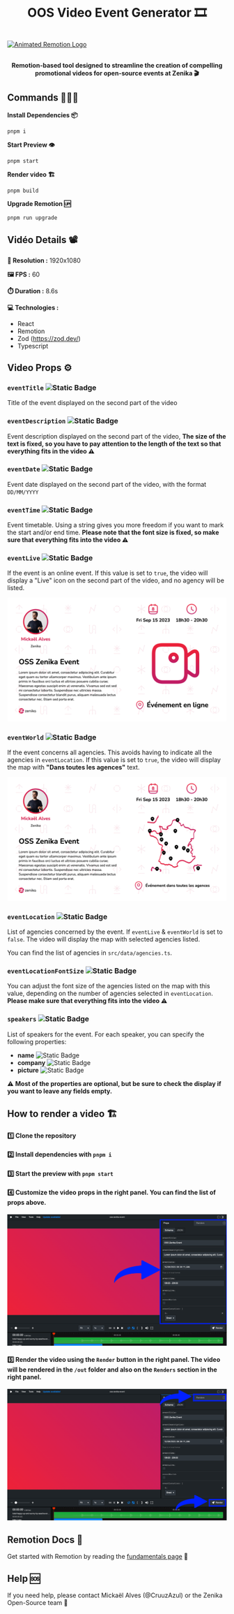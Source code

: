 <h1 align="center">OOS Video Event Generator 🎞️</h1>
<br/>
<a href="https://github.com/remotion-dev/logo">
    <img alt="Animated Remotion Logo" src="public/content/OSS-Zenika-Event.gif">
</a>
<br/><br/>
<p align="center" >
    <strong>Remotion-based tool designed to streamline the creation of compelling promotional videos for open-source events at Zenika 🎬</strong>
</p>

## Commands 👨🏼‍💻

**Install Dependencies 📦**

```console
pnpm i
```

**Start Preview 👁️**

```console
pnpm start
```

**Render video 🏗️**

```console
pnpm build
```

**Upgrade Remotion 🆙**

```console
pnpm run upgrade
```

## Vidéo Details 📽️

**📐 Resolution :** 1920x1080 

**🖼 FPS :** 60

**⏱️ Duration :** 8.6s

**💻 Technologies :** 
- React
- Remotion
- Zod (https://zod.dev/)
- Typescript

## Video️ Props ⚙️

### `eventTitle` ![Static Badge](https://img.shields.io/badge/string-blue)

Title of the event displayed on the second part of the video

### `eventDescription` ![Static Badge](https://img.shields.io/badge/string-blue)

Event description displayed on the second part of the video, **The size of the text is fixed, so you have to pay attention to the length of the text so that everything fits in the video ⚠️**

### `eventDate` ![Static Badge](https://img.shields.io/badge/required-Date-green)

Event date displayed on the second part of the video, with the format `DD/MM/YYYY`

### `eventTime` ![Static Badge](https://img.shields.io/badge/string-blue)

Event timetable. Using a string gives you more freedom if you want to mark the start and/or end time. **Please note that the font size is fixed, so make sure that everything fits into the video ⚠️**

### `eventLive` ![Static Badge](https://img.shields.io/badge/boolean-orange)

If the event is an online event. If this value is set to `true`, the video will display a "Live" icon on the second part of the video, and no agency will be listed.

<img src="public/content/OSS-Zenika-Event-Live.png" alt="Screenshot event live">

### `eventWorld` ![Static Badge](https://img.shields.io/badge/boolean-orange)

If the event concerns all agencies. This avoids having to indicate all the agencies in `eventLocation`. If this value is set to `true`, the video will display the map with **"Dans toutes les agences"** text.

<img src="public/content/OSS-Zenika-Event-All-Agencies.png" alt="Screenshot all agencies">

### `eventLocation` ![Static Badge](https://img.shields.io/badge/Array_of_Agency-blueviolet)

List of agencies concerned by the event. If `eventLive` & `eventWorld` is set to `false`. The video will display the map with selected agencies listed.

You can find the list of agencies in `src/data/agencies.ts`.

### `eventLocationFontSize` ![Static Badge](https://img.shields.io/badge/number_between_[30...80]-cyan)

You can adjust the font size of the agencies listed on the map with this value, depending on the number of agencies selected in `eventLocation`. **Please make sure that everything fits into the video ⚠️**

### `speakers` ![Static Badge](https://img.shields.io/badge/Array_of_Speaker-blueviolet)

List of speakers for the event. For each speaker, you can specify the following properties:
- **name** ![Static Badge](https://img.shields.io/badge/string-blue)
- **company** ![Static Badge](https://img.shields.io/badge/string-blue)
- **picture** ![Static Badge](https://img.shields.io/badge/URL-red)

⚠️ **Most of the properties are optional, but be sure to check the display if you want to leave any fields empty.**

## How to render a video 🏗️

#### 1️⃣ Clone the repository
#### 2️⃣ Install dependencies with `pnpm i`
#### 3️⃣ Start the preview with `pnpm start`
#### 4️⃣ Customize the video props in the right panel. You can find the list of props above.

<img src="public/content/form-sidebar.png" alt="form sidebar">

#### 5️⃣ Render the video using the `Render` button in the right panel. The video will be rendered in the `/out` folder and also on the `Renders` section in the right panel.

<img src="public/content/render-elements.png" alt="render button & render section">


## Remotion Docs 📝

Get started with Remotion by reading the [fundamentals page](https://www.remotion.dev/docs/the-fundamentals) 📃

## Help 🆘

If you need help, please contact Mickaël Alves (@CruuzAzul) or the Zenika Open-Source team 💬

